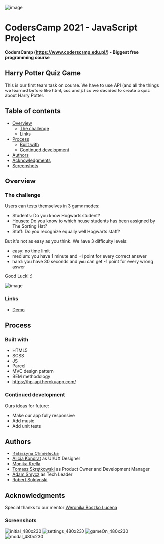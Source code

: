 
![image](https://user-images.githubusercontent.com/56206231/148226833-e66bcbc2-79a3-49d7-a6a1-da5989fad97c.png)

# CodersCamp 2021 - JavaScript Project
**CodersCamp (https://www.coderscamp.edu.pl/) - Biggest free programming course** 

## Harry Potter Quiz Game

This is our first team task on course. We have to use API (and all the things we learned before like html, css and js) so we decided to create a quiz about Harry Potter.

## Table of contents

- [Overview](#overview)
  - [The challenge](#the-challenge)
  - [Links](#links)
- [Process](#process)
  - [Built with](#built-with)
  - [Continued development](#continued-development)
- [Authors](#authors)
- [Acknowledgments](#acknowledgments)
-  [Screenshots](#screenshots)

## Overview

### The challenge

Users can tests themselves in 3 game modes:

- Students: Do you know Hogwarts student?
- Houses: Do you know to which house students has been assigned by The Sorting Hat? 
- Staff: Do you recognize equally well Hogwarts staff?

But it's not as easy as you think. We have 3 difficulty levels:
- easy: no time limit
- medium: you have 1 minute and +1 point for every correct answer
- hard: you have 30 seconds and you can get -1 point for every wrong aswer

Good Luck! :)

![image](https://user-images.githubusercontent.com/56206231/148139078-8ccd6a97-2e73-4074-ba44-821755e5268b.png)

### Links

- [Demo](https://cc2021-wbl.github.io/Project-I/)

## Process

### Built with

- HTML5
- SCSS
- JS
- Parcel
- MVC design pattern
- BEM methodology
- https://hp-api.herokuapp.com/

### Continued development

Ours ideas for future:
- Make our app fully responsive
- Add music
- Add unit tests

## Authors

 - [Katarzyna Chmielecka](https://github.com/KatarzynaChmielecka)
 - [Alicja Kondrat](https://github.com/pierwszazlewej) as UI/UX Designer
 - [Monika Krella](https://github.com/MonikaKrella)
 - [Tomasz Skrętkowski](https://github.com/n0macx) as Product Owner and Development Manager
 - [Adam Smycz](https://github.com/Smyku6) as Tech Leader
 - [Robert Soldynski](https://github.com/RobertS-ki) 

## Acknowledgments

Special thanks to our mentor [Weronika Boszko Lucena](https://github.com/vieraboschkova)

### Screenshots

![initial_480x230](https://user-images.githubusercontent.com/56206231/148212376-cebc2c4f-2887-40b8-9545-076fa44013fb.png)
![settings_480x230](https://user-images.githubusercontent.com/56206231/148212558-23b2292a-a5ed-4d03-9ec7-abbac0f5001d.png)
![gameOn_480x230](https://user-images.githubusercontent.com/56206231/148212414-1c817403-25bc-4f8d-8203-381402c60458.png)
![modal_480x230](https://user-images.githubusercontent.com/56206231/148212477-2013c016-f066-4f45-8093-0fd8b6563f48.png)



